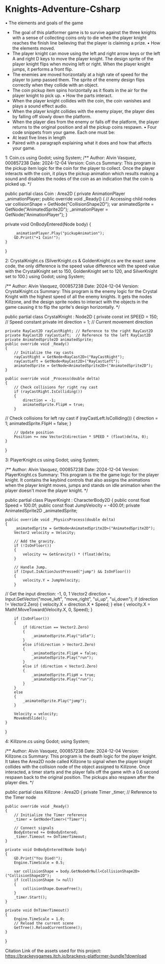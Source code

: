 # Knights-Adventure-Csharp
•	The elements and goals of the game
-	The goal of this platformer game is to survive against the three knights with a sense of collecting coins only to die when the player knight reaches the finish line believing that the player is claiming a prize. 
•	How the elements moved.
- The player knight can move using the left and right arrow keys or the left A and right D keys to move the player knight. The design sprite of the player knight flips when moving left or right. When the player knight jumps, it performs a front flip. 
- The enemies are moved horizontally at a high rate of speed for the player to jump passed them. The sprite of the enemy design flips correctly when they collide with an object.
- The coin pickup item spins horizontally as it floats in the air for the player knight to pick up.
•	How the parts interact.
- When the player knight collides with the coin, the coin vanishes and plays a sound effect audio.
- When the player knight collides with the enemy player, the player dies by falling off slowly down the platform.
- When the player dies from the enemy or falls off the platform, the player returns to the original position and all the pickup coins respawn.
•	Four code snippets from your game.  Each one must be:
- At least five lines in length
- Paired with a paragraph explaining what it does and how that affects your game.



1: Coin.cs
using Godot;
using System;
/**
Author: Alvin Vasquez, 000857238
Date: 2024-12-04
Version: Coin.cs
Summary: This program is the pickup item logic for the coin for the player to collect. Once the player interacts with
the coin, it plays the pickup animation which results making a sound and disables the nodes of the coin as an indication
that the coin is picked up.
*/

public partial class Coin : Area2D
{
	private AnimationPlayer _animationPlayer;
	 public override void _Ready()
	{
		// Accessing child nodes
		var collisionShape = GetNode<CollisionShape2D>("CollisionShape2D");
		var animatedSprite = GetNode<AnimatedSprite2D>("AnimatedSprite2D");
		_animationPlayer = GetNode<AnimationPlayer>("AnimationPlayer");
	}

	




private void OnBodyEntered(Node body)
	{
		
		_animationPlayer.Play("pickupAnimation");
		GD.Print("+1 Coin!");
	}
}

2: CrystalKnight.cs (SilverKnight.cs & GoldenKnight.cs are the exact same code, the only difference is the speed value difference with the
speed value with the CrystalKnight set to 150, GoldenKnight set to 120, and SilverKnight set to 100.)
using Godot;
using System;


/**
Author: Alvin Vasquez, 000857238
Date: 2024-12-04
Version: CrystalKnight.cs
Summary: This program is the enemy logic for the Crystal Knight with the highest speed of all the enemy knights.
It gets the nodes Killzone, and the design sprite nodes to interact with the objects in the game causing it to flip
the sprite's design horizontally.
*/







public partial class CrystalKnight : Node2D
{
	private const int SPEED = 150; // Speed constant
	private int direction = 1; // Current movement direction

	private RayCast2D rayCastRight; // Reference to the right RayCast2D
	private RayCast2D rayCastLeft;  // Reference to the left RayCast2D
	private AnimatedSprite2D animatedSprite;
	public override void _Ready()
	{
		// Initialize the ray casts
		rayCastRight = GetNode<RayCast2D>("RayCastRight");
		rayCastLeft = GetNode<RayCast2D>("RayCastLeft");
		animatedSprite = GetNode<AnimatedSprite2D>("AnimatedSprite2D");
	}

	public override void _Process(double delta)
	{
		// Check collisions for right ray cast
		if (rayCastRight.IsColliding())
		{
			direction = -1;
			animatedSprite.FlipH = true;
		}

		


// Check collisions for left ray cast
		if (rayCastLeft.IsColliding())
		{
			direction = 1;
			animatedSprite.FlipH = false;
		}

		// Update position
		Position += new Vector2(direction * SPEED * (float)delta, 0);
	}
}

3: PlayerKnight.cs
using Godot;
using System;

/**
Author: Alvin Vasquez, 000857238
Date: 2024-12-04
Version: PlayerKnight.cs
Summary: This program is the the game logic for the player knight. It contains the keybind controls that also
assigns the animations when the player knight moves, jumps and stands on idle animation when the player doesn't move
the player knight. 
*/


public partial class PlayerKnight : CharacterBody2D
{
	public const float Speed = 100.0f;
	public const float JumpVelocity = -400.0f;
	private AnimatedSprite2D _animatedSprite;

	public override void _PhysicsProcess(double delta)
	{
		_animatedSprite = GetNode<AnimatedSprite2D>("AnimatedSprite2D");
		Vector2 velocity = Velocity;

		// Add the gravity.
		if (!IsOnFloor())
		{
			velocity += GetGravity() * (float)delta;
		}

		// Handle Jump.
		if (Input.IsActionJustPressed("jump") && IsOnFloor())
		{
			velocity.Y = JumpVelocity;
		}

		






// Get the input direction: -1, 0, 1
		Vector2 direction = Input.GetVector("move_left", "move_right", "ui_up", "ui_down");
		if (direction != Vector2.Zero)
		{
			velocity.X = direction.X * Speed;
		}
		else
		{
			velocity.X = Mathf.MoveToward(Velocity.X, 0, Speed);
		}
		
		if (IsOnFloor())
		{
			if (direction == Vector2.Zero)
			{
				_animatedSprite.Play("idle");
			}
			else if(direction > Vector2.Zero)
			{
				_animatedSprite.FlipH = false;
				_animatedSprite.Play("run");
			}
			else if (direction < Vector2.Zero)
			{
				_animatedSprite.FlipH = true;
				_animatedSprite.Play("run");
			}
		}
		else
		{
			_animatedSprite.Play("jump");
		}

		Velocity = velocity;
		MoveAndSlide();
	}
}

4: Killzone.cs
using Godot;
using System;

/**
Author: Alvin Vasquez, 000857238
Date: 2024-12-04
Version: Killzone.cs
Summary: This program is the death logic for the player knight. It takes the Area2D node called Killzone
to signal when the player knight collides with the collision node of the object assigned to Killzone. 
Once interacted, a timer starts and the player falls off the game with a 0.6 second respawn back to the 
original position. The pickups also respawn after the player dies.
*/

public partial class Killzone : Area2D
{
	private Timer _timer; // Reference to the Timer node

	public override void _Ready()
	{
		// Initialize the Timer reference
		_timer = GetNode<Timer>("Timer");

		// Connect signals
		BodyEntered += OnBodyEntered;
		_timer.Timeout += OnTimerTimeout;
	}

	private void OnBodyEntered(Node body)
	{
		GD.Print("You Died!");
		Engine.TimeScale = 0.5;
		
		var collisionShape = body.GetNodeOrNull<CollisionShape2D>("CollisionShape2D");
		if (collisionShape != null)
		{
			collisionShape.QueueFree();
		}
		_timer.Start();
	}

	private void OnTimerTimeout()
	{
		Engine.TimeScale = 1.0;
		// Reload the current scene
		GetTree().ReloadCurrentScene();
	}
}

Citation Link of the assets used for this project:
https://brackeysgames.itch.io/brackeys-platformer-bundle?download
